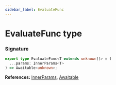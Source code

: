 ```yaml
---
sidebar_label: EvaluateFunc
---
```


# EvaluateFunc type

### Signature

```typescript
export type EvaluateFunc<T extends unknown[]> = (
  ...params: InnerParams<T>
) => Awaitable<unknown>;
```

**References:** [InnerParams](./puppeteer.innerparams.md), [Awaitable](./puppeteer.awaitable.md)
